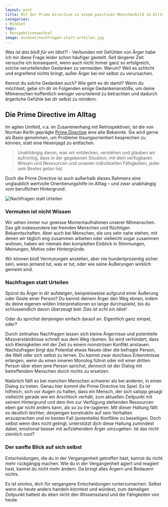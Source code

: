 ```yaml
---
layout: post
title: Mit der Prime Directive zu einem positiven Menschenbild im Alltag
categories:
- Mindset
tags:
- Perspektivenwechsel
image: mindset/nachfragen-statt-urteilen.jpg
---
```


*Was ist das bloß für ein Idiot?!* - Verbunden mit Gefühlen von
Ärger habe ich mir diese Frage leider schon häufiger gestellt. Seit
längerer Zeit versuche ich konsequent, wenn auch nicht immer ganz so
erfolgreich, solche verurteilenden Gedanken zu vermeiden. Warum? Weil es
schlicht und ergreifend nichts bringt, außer Ärger bei mir selbst zu
verursachen.

Kennst du solche Gedanken auch? Wie geht es dir damit? Wenn du möchtest,
gebe ich dir im Folgenden einige Gedankenanstöße, um deine Mitmenschen
hoffentlich weniger verurteilend zu betrachten und dadurch ärgerliche
Gefühle bei dir selbst zu mindern.

## Die Prime Directive im Alltag

Im agilen Umfeld, v.a. im Zusammenhang mit Retrospektiven, ist die von Norman
Kerth geprägte [Prime Directive](https://retrospectivewiki.org/index.php?title=The_Prime_Directive)
eine alte Bekannte. Sie wird gerne als Basis genommen, um Probleme
lösungsorientiert besprechen zu können, statt eine Hexenjagd zu entfachen.

> Unabhängig davon, was wir entdecken, verstehen und glauben wir
> aufrichtig, dass in der gegebenen Situation, mit dem verfügbaren
> Wissen und Ressourcen und unseren individuellen Fähigkeiten, jeder
> sein Bestes getan hat.

Doch die Prime Directive ist auch außerhalb dieses Rahmens eine unglaublich
wertvolle Orientierungshilfe im Alltag – und zwar unabhängig vom beruflichen
Hintergrund.

![Nachfragen statt Urteilen]({{site.baseurl}}/assets/img/posts/mindset/nachfragen-statt-urteilen.jpg)

### Vermuten ist nicht Wissen

Wir sehen immer nur gewisse Momentaufnahmen unserer Mitmenschen. Das gilt
insbesondere bei fremden Menschen und flüchtigen Bekanntschaften. Aber auch bei
Menschen, die uns sehr nahe stehen, mit denen wir täglich eng zusammen arbeiten
oder vielleicht sogar zusammen wohnen, haben wir niemals den kompletten Einblick
in Stimmungen, Meinungen, Motive oder Hintergründe.

Wir können bloß Vermutungen anstellen, aber nie hundertprozentig sicher sein,
wieso jemand tut, was er tut, oder wie seine Äußerungen wirklich gemeint sind.

### Nachfragen statt Urteilen

Spürst du Ärger in dir aufsteigen, beispielsweise aufgrund einer Äußerung oder
Geste einer Person? Du kannst deinem Ärger den Weg ebnen, indem du deine eigenen
wilden Interpretationen so lange durchspielst, bis du schlussendlich davon
überzeugt bist: *Das ist echt ein Idiot!*

Oder du sprichst denjenigen einfach darauf an. Eigentlich ganz simpel, oder?

Durch zeitnahes Nachfragen lassen sich kleine Ärgernisse und potentielle
Missverständnisse schnell aus dem Weg räumen. So wird verhindert, dass sich
Kleinigkeiten mit der Zeit zu einem monströsen Konflikt anstauen. Nachzufragen
birgt das Potential etwas Neues über die befragte Person, die Welt oder sich
selbst zu lernen. Du kannst zwar durchaus Erkenntnisse erlangen, wenn du einen
inneren Monolog führst oder mit einer dritten Person über eben jene Person
sprichst, dennoch ist der Dialog mit betreffendem Menschen durch nichts zu
ersetzen.

Natürlich fällt es bei manchen Menschen schwerer als bei anderen, in einen
Dialog zu treten. Genau hier kommt die Prime Directive ins Spiel. Es ist
hilfreich, sich vor Augen zu halten, dass ein Mensch, der sich salopp gesagt
vielleicht gerade wie ein Arschloch verhält, zum aktuellen Zeitpunkt mit seinem
Hintergrund und dem ihm zur Verfügung stehenden Ressourcen eben gar nicht anders
kann, als so zu (re-)agieren. Mit dieser Haltung fällt es deutlich leichter,
denjenigen konstruktiv auf sein Verhalten anzusprechen und im besten Fall
(potentielle) Konflikte zu beseitigen. Doch selbst wenn dies nicht gelingt,
unterstützt dich diese Haltung zumindest dabei, emotional besser mit
aufziehendem Ärger umzugehen. Ist das nicht ziemlich cool?

### Der sanfte Blick auf sich selbst

Entscheidungen, die du in der Vergangenheit getroffen hast, kannst du nicht mehr
rückgängig machen. Wie du in der Vergangenheit agiert und reagiert hast, kannst
du nicht mehr ändern. Da bringt alles Ärgern und Bedauern nichts.

Es ist sinnlos, dich für vergangene Entscheidungen runterzumachen. Selbst wenn
du heute anders handeln könntest und würdest, zum damaligen Zeitpunkt hattest du
eben nicht den Wissensstand und die Fähigkeiten von heute.
